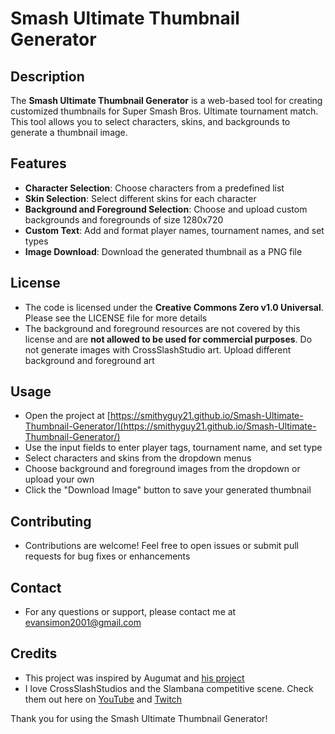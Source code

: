 # Smash Ultimate Thumbnail Generator

## Description
The **Smash Ultimate Thumbnail Generator** is a web-based tool for creating customized thumbnails for Super Smash Bros. Ultimate tournament match. This tool allows you to select characters, skins, and backgrounds to generate a thumbnail image.

## Features
- **Character Selection**: Choose characters from a predefined list
- **Skin Selection**: Select different skins for each character
- **Background and Foreground Selection**: Choose and upload custom backgrounds and foregrounds of size 1280x720
- **Custom Text**: Add and format player names, tournament names, and set types
- **Image Download**: Download the generated thumbnail as a PNG file

## License
   - The code is licensed under the **Creative Commons Zero v1.0 Universal**. Please see the LICENSE file for more details
   - The background and foreground resources are not covered by this license and are **not allowed to be used for commercial purposes**. Do not generate images with CrossSlashStudio art. Upload different background and foreground art

## Usage
   - Open the project at [https://smithyguy21.github.io/Smash-Ultimate-Thumbnail-Generator/](https://smithyguy21.github.io/Smash-Ultimate-Thumbnail-Generator/)
   - Use the input fields to enter player tags, tournament name, and set type
   - Select characters and skins from the dropdown menus
   - Choose background and foreground images from the dropdown or upload your own
   - Click the "Download Image" button to save your generated thumbnail


## Contributing
   - Contributions are welcome! Feel free to open issues or submit pull requests for bug fixes or enhancements

## Contact
   - For any questions or support, please contact me at [evansimon2001@gmail.com](mailto:evansimon2001@gmail.com)

## Credits
  - This project was inspired by Augumat and [his project](https://github.com/Augumat/thumbnail-generator)
  - I love CrossSlashStudios and the Slambana competitive scene. Check them out here on [YouTube](https://www.youtube.com/@crossslashstudios) and [Twitch](https://www.twitch.tv/crossslashstudios)
    
Thank you for using the Smash Ultimate Thumbnail Generator!

